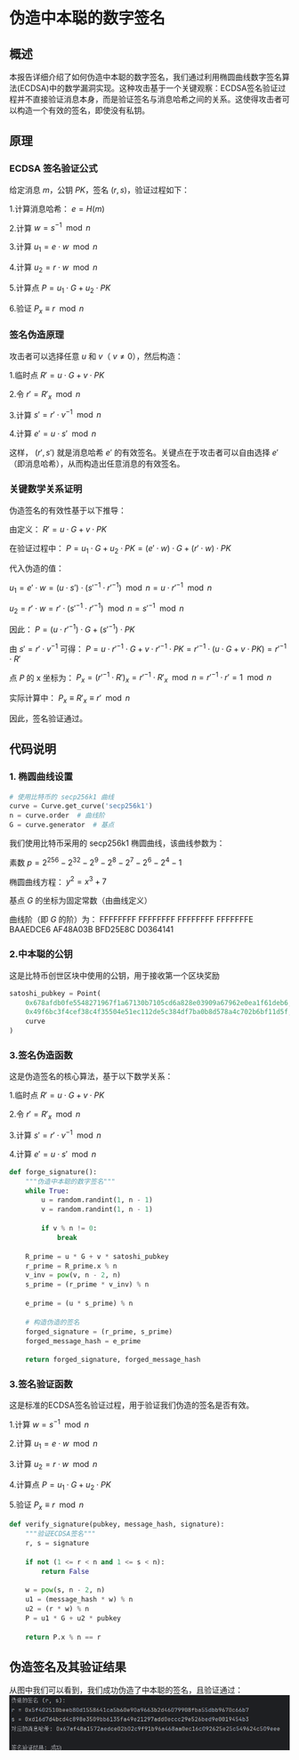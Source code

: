 # 伪造中本聪的数字签名

## 概述

本报告详细介绍了如何伪造中本聪的数字签名，我们通过利用椭圆曲线数字签名算法(ECDSA)中的数学漏洞实现。这种攻击基于一个关键观察：ECDSA签名验证过程并不直接验证消息本身，而是验证签名与消息哈希之间的关系。这使得攻击者可以构造一个有效的签名，即使没有私钥。

## 原理

### ECDSA 签名验证公式

给定消息 $m$，公钥 $PK$，签名 $(r, s)$，验证过程如下：

1.计算消息哈希： $e = H(m)$

2.计算 $w = s^{-1} \mod n$

3.计算 $u_1 = e \cdot w \mod n$

4.计算 $u_2 = r \cdot w \mod n$

5.计算点 $P = u_1 \cdot G + u_2 \cdot PK$

6.验证 $P_x \equiv r \mod n$


### 签名伪造原理

攻击者可以选择任意 $u$ 和 $v$（ $v \neq 0$），然后构造：

1.临时点 $R' = u \cdot G + v \cdot PK$

2.令 $r' = R'_x \mod n$

3.计算 $s' = r' \cdot v^{-1} \mod n$

4.计算 $e' = u \cdot s' \mod n$

这样， $(r', s')$ 就是消息哈希 $e'$ 的有效签名。关键点在于攻击者可以自由选择 $e'$（即消息哈希），从而构造出任意消息的有效签名。

### 关键数学关系证明

伪造签名的有效性基于以下推导：

由定义：
$R' = u \cdot G + v \cdot PK$

在验证过程中：
$P = u_1 \cdot G + u_2 \cdot PK = (e' \cdot w) \cdot G + (r' \cdot w) \cdot PK$

代入伪造的值：

$u_1 = e' \cdot w = (u \cdot s') \cdot (s'^{-1} \cdot r'^{-1}) \mod n = u \cdot r'^{-1} \mod n$

$u_2 = r' \cdot w = r' \cdot (s'^{-1} \cdot r'^{-1}) \mod n = s'^{-1} \mod n$

因此：
$P = (u \cdot r'^{-1}) \cdot G + (s'^{-1}) \cdot PK$

由 $s' = r' \cdot v^{-1}$ 可得：
$P = u \cdot r'^{-1} \cdot G + v \cdot r'^{-1} \cdot PK = r'^{-1} \cdot (u \cdot G + v \cdot PK) = r'^{-1} \cdot R'$

点 $P$ 的 x 坐标为：
$P_x = (r'^{-1} \cdot R')_x = r'^{-1} \cdot R'_x \mod n = r'^{-1} \cdot r' = 1 \mod n$

实际计算中：
$P_x \equiv R'_x \equiv r' \mod n$

因此，签名验证通过。


## 代码说明

### 1. 椭圆曲线设置

```python
# 使用比特币的 secp256k1 曲线
curve = Curve.get_curve('secp256k1')
n = curve.order  # 曲线阶
G = curve.generator  # 基点
```
我们使用比特币采用的 secp256k1 椭圆曲线，该曲线参数为：

素数 $p = 2^{256} - 2^{32} - 2^9 - 2^8 - 2^7 - 2^6 - 2^4 - 1$

椭圆曲线方程： $y^2 = x^3 + 7$

基点 $G$ 的坐标为固定常数（由曲线定义）

曲线阶（即 $G$ 的阶）为：
FFFFFFFF FFFFFFFF FFFFFFFF FFFFFFFE BAAEDCE6 AF48A03B BFD25E8C D0364141
### 2.中本聪的公钥
这是比特币创世区块中使用的公钥，用于接收第一个区块奖励
```python
satoshi_pubkey = Point(
    0x678afdb0fe5548271967f1a67130b7105cd6a828e03909a67962e0ea1f61deb6,
    0x49f6bc3f4cef38c4f35504e51ec112de5c384df7ba0b8d578a4c702b6bf11d5f,
    curve
)
```
### 3.签名伪造函数
这是伪造签名的核心算法，基于以下数学关系：

1.临时点 $R' = u \cdot G + v \cdot PK$

2.令 $r' = R'_x \mod n$

3.计算 $s' = r' \cdot v^{-1} \mod n$

4.计算 $e' = u \cdot s' \mod n$
```python
def forge_signature():
    """伪造中本聪的数字签名"""
    while True:
        u = random.randint(1, n - 1)
        v = random.randint(1, n - 1)

        if v % n != 0:
            break

    R_prime = u * G + v * satoshi_pubkey
    r_prime = R_prime.x % n
    v_inv = pow(v, n - 2, n)
    s_prime = (r_prime * v_inv) % n

    e_prime = (u * s_prime) % n

    # 构造伪造的签名
    forged_signature = (r_prime, s_prime)
    forged_message_hash = e_prime

    return forged_signature, forged_message_hash
```
### 3.签名验证函数
这是标准的ECDSA签名验证过程，用于验证我们伪造的签名是否有效。

1.计算 $w = s^{-1} \mod n$

2.计算 $u_1 = e \cdot w \mod n$

3.计算 $u_2 = r \cdot w \mod n$

4.计算点 $P = u_1 \cdot G + u_2 \cdot PK$

5.验证 $P_x \equiv r \mod n$
```python
def verify_signature(pubkey, message_hash, signature):
    """验证ECDSA签名"""
    r, s = signature

    if not (1 <= r < n and 1 <= s < n):
        return False

    w = pow(s, n - 2, n)
    u1 = (message_hash * w) % n
    u2 = (r * w) % n
    P = u1 * G + u2 * pubkey

    return P.x % n == r
```
## 伪造签名及其验证结果
从图中我们可以看到，我们成功伪造了中本聪的签名，且验证通过：
![验证结果](3.png)
